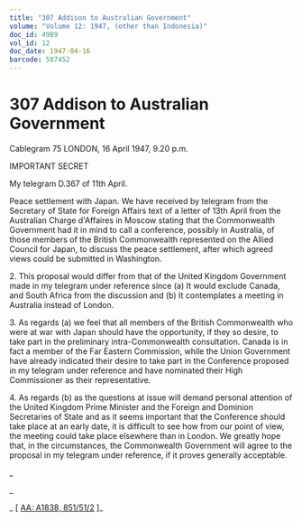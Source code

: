 ```yaml
---
title: "307 Addison to Australian Government"
volume: "Volume 12: 1947, (other than Indonesia)"
doc_id: 4989
vol_id: 12
doc_date: 1947-04-16
barcode: 587452
---
```


# 307 Addison to Australian Government

Cablegram 75 LONDON, 16 April 1947, 9.20 p.m.

IMPORTANT SECRET

My telegram D.367 of 11th April.

Peace settlement with Japan. We have received by telegram from the Secretary of State for Foreign Affairs text of a letter of 13th April from the Australian Charge d'Affaires in Moscow stating that the Commonwealth Government had it in mind to call a conference, possibly in Australia, of those members of the British Commonwealth represented on the Allied Council for Japan, to discuss the peace settlement, after which agreed views could be submitted in Washington.

2\. This proposal would differ from that of the United Kingdom Government made in my telegram under reference since (a) It would exclude Canada, and South Africa from the discussion and (b) It contemplates a meeting in Australia instead of London.

3\. As regards (a) we feel that all members of the British Commonwealth who were at war with Japan should have the opportunity, if they so desire, to take part in the preliminary intra-Commonwealth consultation. Canada is in fact a member of the Far Eastern Commission, while the Union Government have already indicated their desire to take part in the Conference proposed in my telegram under reference and have nominated their High Commissioner as their representative.

4\. As regards (b) as the questions at issue will demand personal attention of the United Kingdom Prime Minister and the Foreign and Dominion Secretaries of State and as it seems important that the Conference should take place at an early date, it is difficult to see how from our point of view, the meeting could take place elsewhere than in London. We greatly hope that, in the circumstances, the Commonwealth Government will agree to the proposal in my telegram under reference, if it proves generally acceptable.

_

_

_ [ [AA: A1838, 851/51/2](http://www.naa.gov.au/cgi-bin/Search?O=I&Number=587452) ]_
